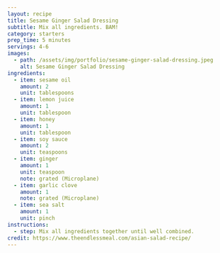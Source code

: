 ```yaml
---
layout: recipe
title: Sesame Ginger Salad Dressing
subtitle: Mix all ingredients. BAM!
category: starters
prep_time: 5 minutes
servings: 4-6
images:
  - path: /assets/img/portfolio/sesame-ginger-salad-dressing.jpeg
    alt: Sesame Ginger Salad Dressing
ingredients:
  - item: sesame oil
    amount: 2
    unit: tablespoons
  - item: lemon juice
    amount: 1
    unit: tablespoon
  - item: honey
    amount: 1
    unit: tablespoon
  - item: soy sauce
    amount: 2
    unit: teaspoons
  - item: ginger
    amount: 1
    unit: teaspoon
    note: grated (Microplane)
  - item: garlic clove
    amount: 1
    note: grated (Microplane)
  - item: sea salt
    amount: 1
    unit: pinch
instructions:
  - step: Mix all ingredients together until well combined.
credit: https://www.theendlessmeal.com/asian-salad-recipe/
---
```

